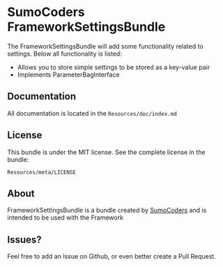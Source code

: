 # SumoCoders FrameworkSettingsBundle

The FrameworkSettingsBundle will add some functionality related to settings. 
Below all functionality is listed:

* Allows you to store simple settings to be stored as a key-value pair
* Implements ParameterBagInterface

## Documentation

All documentation is located in the `Resources/doc/index.md`

## License

This bundle is under the MIT license. See the complete license in the bundle:

    Resources/meta/LICENSE

## About

FrameworkSettingsBundle is a bundle created by [SumoCoders](https://github.com/sumocoders)
and is intended to be used with the Framework

## Issues?

Feel free to add an Issue on Github, or even better create a Pull Request.
